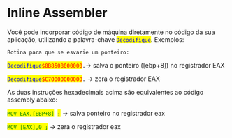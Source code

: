 # Inline Assembler

Você pode incorporar código de máquina diretamente no código da sua aplicação, utilizando a palavra-chave <mark style="color:blue;">`Decodifique`</mark>. Exemplos:

`Rotina para que se esvazie um ponteiro:`&#x20;

&#x20;<mark style="color:blue;">`Decodifique`</mark><mark style="color:red;">`$8B8508000000`</mark>`.`-> salva o ponteiro (\[ebp+8]) no registrador EAX

&#x20;<mark style="color:blue;">`Decodifique`</mark><mark style="color:red;">`$C70000000000`</mark>`.` -> zera o registrador EAX

As duas instruções hexadecimais acima são equivalentes ao código assembly abaixo:&#x20;

<mark style="color:green;">`MOV EAX,[EBP+8]`</mark>` `<mark style="color:blue;">`;`</mark> -> salva ponteiro no registrador eax

<mark style="color:green;">`MOV [EAX],0 ;`</mark> -> zera o registrador eax
